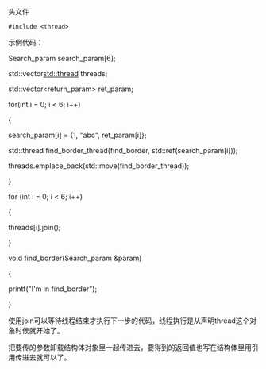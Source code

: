 头文件

    
    
    #include <thread>

示例代码：

Search_param search_param[6];

std::vector<std::thread> threads;

std::vector<return_param> ret_param;

for(int i = 0; i < 6; i++)

{

search_param[i] = {1, "abc", ret_param[i]};

std::thread find_border_thread(find_border, std::ref(search_param[i]));

threads.emplace_back(std::move(find_border_thread));

}

for (int i = 0; i < 6; i++)

{

threads[i].join();

}

  

void find_border(Search_param &param)

{

printf("I'm in find_border");

}

使用join可以等待线程结束才执行下一步的代码，线程执行是从声明thread这个对象时候就开始了。

把要传的参数卸载结构体对象里一起传进去，要得到的返回值也写在结构体里用引用传进去就可以了。


